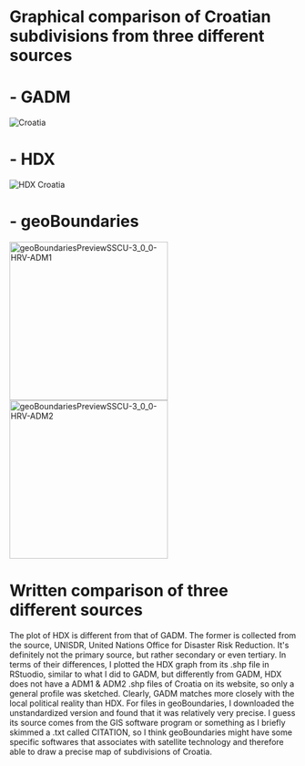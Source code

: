 # Graphical comparison of Croatian subdivisions from three different sources

# - GADM
![Croatia](https://user-images.githubusercontent.com/78221789/108592904-505ff580-73ab-11eb-98ae-1efda74714f3.png)



# - HDX
![HDX Croatia](https://user-images.githubusercontent.com/78221789/108592905-535ae600-73ab-11eb-98f9-686c002a448c.png)



# - geoBoundaries
<img width="278" alt="geoBoundariesPreviewSSCU-3_0_0-HRV-ADM1" src="https://user-images.githubusercontent.com/78221789/108592907-57870380-73ab-11eb-87d7-2edefba0a603.png">

<img width="278" alt="geoBoundariesPreviewSSCU-3_0_0-HRV-ADM2" src="https://user-images.githubusercontent.com/78221789/108592908-581f9a00-73ab-11eb-925d-86bbcc1db08c.png">


# Written comparison of three different sources
The plot of HDX is different from that of GADM. The former is collected from the source, UNISDR, United Nations Office for Disaster Risk Reduction. It's definitely not the primary source, but rather secondary or even tertiary. In terms of their differences, I plotted the HDX graph from its .shp file in RStuodio, similar to what I did to GADM, but differently from GADM, HDX does not have a ADM1 & ADM2 .shp files of Croatia on its website, so only a general profile was sketched. Clearly, GADM matches more closely with the local political reality than HDX. 
For files in geoBoundaries, I downloaded the unstandardized version and found that it was relatively very precise. I guess its source comes from the GIS software program or something as I briefly skimmed a .txt called CITATION, so I think geoBoundaries might have some specific softwares that associates with satellite technology and therefore able to draw a precise map of subdivisions of Croatia.
